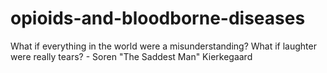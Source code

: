 # opioids-and-bloodborne-diseases
What if everything in the world were a misunderstanding? What if laughter were really tears? - Soren "The Saddest Man" Kierkegaard